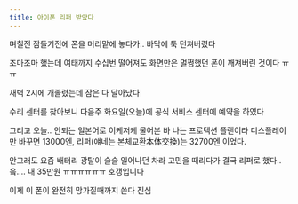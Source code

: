 ```yaml
---
title: 아이폰 리퍼 받았다
---
```


며칠전 잠들기전에 폰을 머리맡에 놓다가.. 바닥에 툭 던져버렸다

조마조마 했는데 여태까지 수십번 떨어져도 화면만은 멀쩡했던 폰이 깨져버린 것이다 ㅠㅠ

새벽 2시에 개졸렸는데 잠은 다 달아났다

수리 센터를 찾아보니 다음주 화요일(오늘)에 공식 서비스 센터에 예약을 하였다

그리고 오늘.. 안되는 일본어로 이케저케 물어본 바 나는 프로텍션 플랜이라 디스플레이만 바꾸면 13000엔, 리퍼(얘네는 본체교환本体交換)는 32700엔 이었다.

안그래도 요즘 배터리 광탈이 슬슬 일어나던 차라 고민을 때리다가 결국 리퍼로 했다.. 읔.... 내 35만원 ㅠㅠㅠㅠㅠㅠ 호갱입니다

이제 이 폰이 완전히 망가질때까지 쓴다 진심
